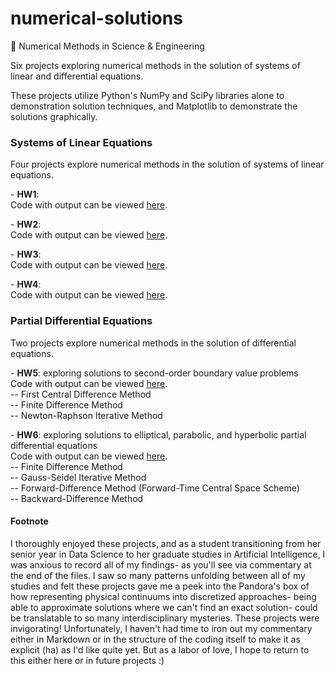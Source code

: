 # numerical-solutions
🧮 Numerical Methods in Science & Engineering
<p></p>
Six projects exploring numerical methods in the solution of systems of linear and differential equations.
<p></p>
These projects utilize Python's NumPy and SciPy libraries alone to demonstration solution techniques, and Matplotlib to demonstrate the solutions graphically.
<p></p>
<h3>Systems of Linear Equations</h3>
<p></p>
Four projects explore numerical methods in the solution of systems of linear equations.
<p></p>
- <b>HW1</b>: <br>
Code with output can be viewed <a href="https://www.dropbox.com/scl/fi/06gfza7z8kqmzqk49nncy/HW1_Hinrichs.pdf?rlkey=g3njfh3jbtdz5so0wvsvk1m7g&dl=0">here</a>.
<p></p>
- <b>HW2</b>: <br>
Code with output can be viewed <a href="https://www.dropbox.com/scl/fi/wkpygxn35wcnzzpuqbslq/HW2_Hinrichs.pdf?rlkey=k882mli6mr4tqm3jksb8dzxhy&dl=0">here</a>.
<p></p>
- <b>HW3</b>: <br>
Code with output can be viewed <a href="https://www.dropbox.com/scl/fi/y2jxnnomqqdht0kgrmfck/HW3_Hinrichs.pdf?rlkey=eq8hz76q82jc9qx1w97m66vsh&dl=0">here</a>.
<p></p>
- <b>HW4</b>: <br>
Code with output can be viewed <a href="https://www.dropbox.com/scl/fi/rhs8hr7pwnc5qxhmlrfq8/HW4_Hinrichs.pdf?rlkey=t29uh521owluelqzu73wjxdhe&dl=0">here</a>.
<p></p>
<h3>Partial Differential Equations</h3>
<p></p>
Two projects explore numerical methods in the solution of differential equations.
<p></p>
- <b>HW5</b>: exploring solutions to second-order boundary value problems <br>
Code with output can be viewed <a href="https://www.dropbox.com/scl/fi/5g3gcug93dltcsg4ao5yt/HW5_Hinrichs.pdf?rlkey=ut3v267mz9l3zm85qm07dc43v&dl=0">here</a>. <br>
-- First Central Difference Method <br>
-- Finite Difference Method <br>
-- Newton-Raphson Iterative Method <br>
<p></p>
- <b>HW6</b>: exploring solutions to elliptical, parabolic, and hyperbolic partial differential equations <br>
Code with output can be viewed <a href="https://www.dropbox.com/scl/fi/wf9c86aomrq86o128xhu6/HW6_Hinrichs.pdf?rlkey=uryqk1r4tijfaoal38ufdqzex&dl=0">here</a>. <br>
-- Finite Difference Method <br>
-- Gauss-Seidel Iterative Method <br>
-- Forward-Difference Method (Forward-Time Central Space Scheme) <br>
-- Backward-Difference Method <br> 
<p></p>
<h4>Footnote</h4>
<p></p>
I thoroughly enjoyed these projects, and as a student transitioning from her senior year in Data Science to her graduate studies in Artificial Intelligence, I was anxious to record all of my findings- as you'll see via commentary at the end of the files. I saw so many patterns unfolding between all of my studies and felt these projects gave me a peek into the Pandora's box of how representing physical continuums into discretized approaches- being able to approximate solutions where we can't find an exact solution- could be translatable to so many interdisciplinary mysteries. These projects were invigorating! Unfortunately, I haven't had time to iron out my commentary either in Markdown or in the structure of the coding itself to make it as explicit (ha) as I'd like quite yet. But as a labor of love, I hope to return to this either here or in future projects :)
<p></p>
